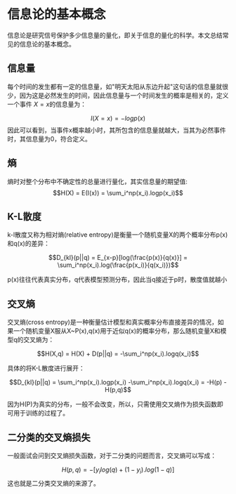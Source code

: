 # 信息论的基本概念

信息论是研究信号保护多少信息量的量化，即关于信息的量化的科学。本文总结常见的信息论的基本概念。

## 信息量
每个时间的发生都有一定的信息量，如"明天太阳从东边升起"这句话的信息量就很少，因为这是必然发生的时间，因此信息量与一个时间发生的概率是相关的，定义一个事件 $X=x$的信息量为：

$$I(X=x) = -logp(x)$$
因此可以看到，当事件x概率越小时，其所包含的信息量就越大，当其为必然事件时，其信息量为0，符合定义。

## 熵

熵时对整个分布中不确定性的总量进行量化，其实信息量的期望值:
$$H(X) = E(I(x)) = \sum_i^np(x_i).logp(x_i)$$

## K-L散度
k-l散度又称为相对熵(relative entropy)是衡量一个随机变量X的两个概率分布p(x)和q(x)的差异：

$$D_{kl}(p||q) = E_{x-p}[log(\frac{p(x)}{q(x)}] = \sum_i^np(x_i).log(\frac{p(x_i)}{q(x_i)})$$

p(x)往往代表真实分布，q代表模型预测分布，因此当q接近于p时，散度值就越小

## 交叉熵

交叉熵(cross entropy)是一种衡量估计模型和真实概率分布直接差异的情况，如果一个随机变量X服从X~P(x),q(x)用于近似q(x)的概率分布，那么随机变量X和模型q的交叉熵为：

$$H(X,q) = H(X) + D(p||q) = -\sum_i^np(x_i).logq(x_i)$$


具体的将K-L散度进行展开：

$$D_{kl}(p||q) = \sum_i^np(x_i).logp(x_i) -\sum_i^np(x_i).logq(x_i) = -H(p) - H(p,q)$$

因为H(P)为真实的分布，一般不会改变，所以，只需使用交叉熵作为损失函数即可用于训练的过程了。

## 二分类的交叉熵损失

一般面试会问到交叉熵损失函数，对于二分类的问题而言，交叉熵可以写成：

$$H(p,q) = -[y_ilog(q) + (1-y_i).log(1-q)]$$
这也就是二分类交叉熵的来源了。